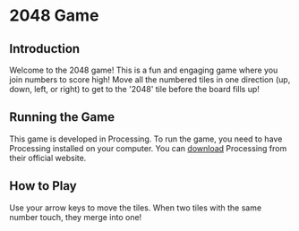 # 2048 Game

## Introduction

Welcome to the 2048 game! This is a fun and engaging game where you join numbers to score high! Move all the numbered tiles in one direction (up, down, left, or right) to get to the '2048' tile before the board fills up!

## Running the Game

This game is developed in Processing. To run the game, you need to have Processing installed on your computer. You can [download](https://processing.org/download) Processing from their official website.

## How to Play

Use your arrow keys to move the tiles. When two tiles with the same number touch, they merge into one!
